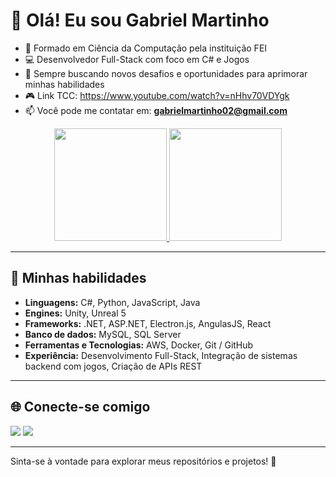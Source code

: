 # 👋 Olá! Eu sou Gabriel Martinho

- 🔭 Formado em Ciência da Computação pela instituição FEI
- 💻 Desenvolvedor Full-Stack com foco em C# e Jogos
- 🌱 Sempre buscando novos desafios e oportunidades para aprimorar minhas habilidades
- 🎮 Link TCC: https://www.youtube.com/watch?v=nHhv70VDYgk
- 📫 Você pode me contatar em: **gabrielmartinho02@gmail.com**

<div align="center">
  <a href="https://github.com/Gaba0022">
    <img height="180em" src="https://github-readme-stats.vercel.app/api?username=gaba0022&show_icons=true&theme=radical&include_all_commits=true&count_private=true"/>
    <img height="180em" src="https://github-readme-stats.vercel.app/api/top-langs/?username=gaba0022&layout=compact&langs_count=7&theme=radical"/>
  </a>
</div>

---

## 🚀 Minhas habilidades
- **Linguagens:** C#, Python, JavaScript, Java
- **Engines:** Unity, Unreal 5
- **Frameworks:** .NET, ASP.NET, Electron.js, AngulasJS, React
- **Banco de dados:** MySQL, SQL Server
- **Ferramentas e Tecnologias:** AWS, Docker, Git / GitHub
- **Experiência:** Desenvolvimento Full-Stack, Integração de sistemas backend com jogos, Criação de APIs REST

---

## 🌐 Conecte-se comigo
<div> 
  <a href="mailto:gabriemartinh02@gmail.com"><img src="https://img.shields.io/badge/-Gmail-%23333?style=for-the-badge&logo=gmail&logoColor=white" target="_blank"></a>
  <a href="https://www.linkedin.com/in/gabriel-martinho-3364441a4/" target="_blank"><img src="https://img.shields.io/badge/-LinkedIn-%230077B5?style=for-the-badge&logo=linkedin&logoColor=white" target="_blank"></a>  
</div>

---

Sinta-se à vontade para explorar meus repositórios e projetos! 🚀
